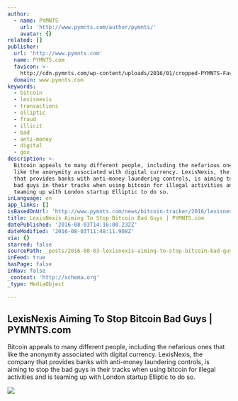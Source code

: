 ```yaml
---
author:
  - name: PYMNTS
    url: 'http://www.pymnts.com/author/pymnts/'
    avatar: {}
related: []
publisher:
  url: 'http://www.pymnts.com'
  name: PYMNTS.com
  favicon: >-
    http://cdn.pymnts.com/wp-content/uploads/2016/01/cropped-PYMNTS-Favicon1-192x192.jpg
  domain: www.pymnts.com
keywords:
  - bitcoin
  - lexisnexis
  - transactions
  - elliptic
  - fraud
  - illicit
  - bad
  - anti-money
  - digital
  - gox
description: >-
  Bitcoin appeals to many different people, including the nefarious ones that
  like the anonymity associated with digital currency. LexisNexis, the company
  that provides banks with anti-money laundering controls, is aiming to stop the
  bad guys in their tracks when using bitcoin for illegal activities and is
  teaming up with London startup Elliptic to do so.
inLanguage: en
app_links: []
isBasedOnUrl: 'http://www.pymnts.com/news/bitcoin-tracker/2016/lexisnexis-bitcoin-elliptic/'
title: LexisNexis Aiming To Stop Bitcoin Bad Guys | PYMNTS.com
datePublished: '2016-08-03T14:16:00.232Z'
dateModified: '2016-08-03T11:48:11.908Z'
via: {}
starred: false
sourcePath: _posts/2016-08-03-lexisnexis-aiming-to-stop-bitcoin-bad-guys-or-pymntscom.md
inFeed: true
hasPage: false
inNav: false
_context: 'http://schema.org'
_type: MediaObject

---
```

<article style=""><h1>LexisNexis Aiming To Stop Bitcoin Bad Guys | PYMNTS.com</h1><p>Bitcoin appeals to many different people, including the nefarious ones that like the anonymity associated with digital currency. LexisNexis, the company that provides banks with anti-money laundering controls, is aiming to stop the bad guys in their tracks when using bitcoin for illegal activities and is teaming up with London startup Elliptic to do so.</p><img src="http://cdn.pymnts.com/wp-content/uploads/2016/08/lexisnexis_bitcoin-1000x600.jpg" /></article>